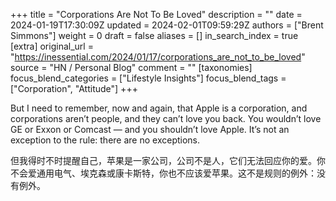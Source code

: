 +++
title = "Corporations Are Not To Be Loved"
description = ""
date = 2024-01-19T17:30:09Z
updated = 2024-02-01T09:59:29Z
authors = ["Brent Simmons"]
weight = 0
draft = false
aliases = []
in_search_index = true
[extra]
original_url = "https://inessential.com/2024/01/17/corporations_are_not_to_be_loved"
source = "HN / Personal Blog"
comment = ""
[taxonomies]
focus_blend_categories = ["Lifestyle Insights"]
focus_blend_tags = ["Corporation", "Attitude"]
+++

But I need to remember, now and again, that Apple is a corporation, and corporations aren’t people, and they can’t love you back. You wouldn’t love GE or Exxon or Comcast — and you shouldn’t love Apple. It’s not an exception to the rule: there are no exceptions.

但我得时不时提醒自己，苹果是一家公司，公司不是人，它们无法回应你的爱。你不会爱通用电气、埃克森或康卡斯特，你也不应该爱苹果。这不是规则的例外：没有例外。
